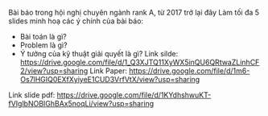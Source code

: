 Bài báo trong hội nghị chuyên ngành rank A, từ 2017 trở lại đây
Làm tối đa 5 slides minh hoạ các ý chính của bài báo:
- Bài toán là gì?
- Problem là gì? 
- Ý tưởng của kỹ thuật giải quyết là gì?
Link silde: https://drive.google.com/file/d/1_Q3XJTQ11XyWX5inQU6QRtwaZLinhCF2/view?usp=sharing
Link Paper: https://drive.google.com/file/d/1m6-Os7lHGIQ0EXfXyiyeE1CUD3VrfVtX/view?usp=sharing

Link slide pdf: https://drive.google.com/file/d/1KYdhshwuKT-fVIglbNOBIGhBAx5noqLi/view?usp=sharing
